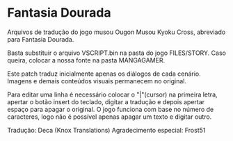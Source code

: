 # Fantasia Dourada

Arquivos de tradução do jogo musou Ougon Musou Kyoku Cross, abreviado para Fantasia Dourada.

Basta substituir o arquivo VSCRIPT.bin na pasta do jogo FILES/STORY. Caso queira, colocar a nossa fonte na pasta MANGAGAMER.

Este patch traduz inicialmente apenas os diálogos de cada cenário. Imagens e demais conteúdos visuais permanecem no original.

Para editar uma linha é necessário colocar o "|"(cursor) na primeira letra, apertar o botão insert do teclado, digitar a tradução e depois apertar espaço para apagar o original. O jogo funciona com base no número de caracteres, logo não é possível apenas apagar um texto e digitar outro.


Tradução: Deca (Knox Translations)
Agradecimento especial: Frost51
